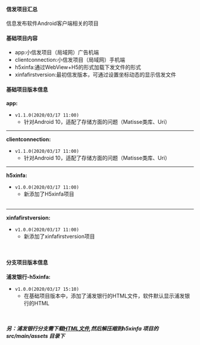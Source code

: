 #### 信发项目汇总
信息发布软件Android客户端相关的项目

#### 基础项目内容
* app:小信发项目（局域网）广告机端
* clientconnection:小信发项目（局域网）手机端
* h5xinfa:通过WebView+H5的形式加载下发文件的形式
* xinfafirstversion:最初信发版本，可通过设置坐标动态的显示信发文件

#### 基础项目版本信息
 __app:__
 
* `v1.1.0(2020/03/17 11:00)`
    + 针对Android 10，适配了存储方面的问题（Matisse类库、Uri）
            
__________________

__clientconnection:__

* `v1.1.0(2020/03/17 11:00)`
    + 针对Android 10，适配了存储方面的问题（Matisse类库、Uri）

__________________

__h5xinfa:__    

* `v1.0.0(2020/03/17 11:00)` 
    + 新添加了H5xinfa项目
    <br>


__________________

__xinfafirstversion:__  

* `v1.0.0(2020/03/17 11:00)`
    + 新添加了xinfafirstversion项目 
    
<br>

#### 分支项目版本信息
__浦发银行-h5xinfa:__  

* `v1.0.0(2020/03/17 15:10)`  
    + 在基础项目版本中，添加了浦发银行的HTML文件，软件默认显示浦发银行的HTML    
  <br>  
  <br>

___另：浦发银行分支需下载[HTML文件](https://pan.baidu.com/s/1jtuUsKcbQb8MJJX08W_Z5g),然后解压缩到h5xinfa
项目的 src/main/assets 目录下___ 

<br>
<br>
